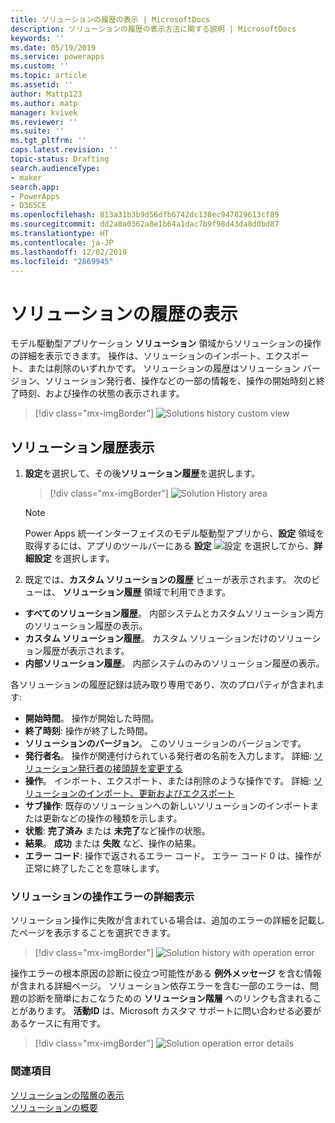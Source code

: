 ```yaml
---
title: ソリューションの履歴の表示 | MicrosoftDocs
description: ソリューションの履歴の表示方法に関する説明 | MicrosoftDocs
keywords: ''
ms.date: 05/19/2019
ms.service: powerapps
ms.custom: ''
ms.topic: article
ms.assetid: ''
author: Mattp123
ms.author: matp
manager: kvivek
ms.reviewer: ''
ms.suite: ''
ms.tgt_pltfrm: ''
caps.latest.revision: ''
topic-status: Drafting
search.audienceType:
- maker
search.app:
- PowerApps
- D365CE
ms.openlocfilehash: 813a31b3b9d56dfb6742dc138ec947829613cf89
ms.sourcegitcommit: dd2a8a0362a8e1b64a1dac7b9f98d43da8d0bd87
ms.translationtype: HT
ms.contentlocale: ja-JP
ms.lasthandoff: 12/02/2019
ms.locfileid: "2869945"
---
```

# <a name="view-the-history-of-a-solution"></a>ソリューションの履歴の表示
モデル駆動型アプリケーション **ソリューション** 領域からソリューションの操作の詳細を表示できます。 操作は、ソリューションのインポート、エクスポート、または削除のいずれかです。 ソリューションの履歴はソリューション バージョン、ソリューション発行者、操作などの一部の情報を、操作の開始時刻と終了時刻、および操作の状態の表示されます。

> [!div class="mx-imgBorder"] 
> ![](media/solutions-history-custom-view.png "Solutions history custom view")

## <a name="view-solution-history"></a>ソリューション履歴表示
1. **設定**を選択して、その後**ソリューション履歴**を選択します。

     > [!div class="mx-imgBorder"] 
     > ![](media/solution-history-sitemap.png "Solution History area")

     > [!NOTE]
     > Power Apps 統一インターフェイスのモデル駆動型アプリから、**設定** 領域を取得するには、アプリのツールバーにある **設定** ![設定](../model-driven-apps/media/powerapps-gear.png) を選択してから、**詳細設定** を選択します。 

2. 既定では、**カスタム ソリューションの履歴** ビューが表示されます。 次のビューは、 **ソリューション履歴** 領域で利用できます。 
- **すべてのソリューション履歴**。 内部システムとカスタムソリューション両方のソリューション履歴の表示。 
- **カスタム ソリューション履歴**。 カスタム ソリューションだけのソリューション履歴が表示されます。 
- **内部ソリューション履歴**。 内部システムのみのソリューション履歴の表示。 

各ソリューションの履歴記録は読み取り専用であり、次のプロパティが含まれます: 
- **開始時間**。 操作が開始した時間。 
- **終了時刻**: 操作が終了した時間。 
- **ソリューションのバージョン**。 このソリューションのバージョンです。 
- **発行者名**。 操作が関連付けられている発行者の名前を入力します。 詳細: [ソリューション発行者の接頭辞を変更する](change-solution-publisher-prefix.md)  
- **操作**。 インポート、エクスポート、または削除のような操作です。 詳細: [ソリューションのインポート、更新およびエクスポート](import-update-export-solutions.md)
- **サブ操作**: 既存のソリューションへの新しいソリューションのインポートまたは更新などの操作の種類を示します。 
- **状態**:  **完了済み** または **未完了**など操作の状態。 
- **結果**。  **成功** または **失敗** など、操作の結果。 
-  **エラー コード**: 操作で返されるエラー コード。 エラー コード 0 は、操作が正常に終了したことを意味します。 

### <a name="view-solution-operation-error-details"></a>ソリューションの操作エラーの詳細表示 
ソリューション操作に失敗が含まれている場合は、追加のエラーの詳細を記載したページを表示することを選択できます。 

> [!div class="mx-imgBorder"] 
> ![](media/solution-history-with-failure.png "Solution history with operation error")

操作エラーの根本原因の診断に役立つ可能性がある **例外メッセージ** を含む情報が含まれる詳細ページ。 ソリューション依存エラーを含む一部のエラーは、問題の診断を簡単におこなうための **ソリューション階層** へのリンクも含まれることがあります。 **活動ID** は、Microsoft カスタマ サポートに問い合わせる必要があるケースに有用です。 

> [!div class="mx-imgBorder"] 
> ![](media/solution-history-error-details.png "Solution operation error details")

### <a name="see-also"></a>関連項目
[ソリューションの階層の表示](solution-layers.md)  <br />
[ソリューションの概要](solutions-overview.md) 


